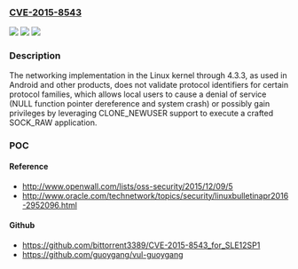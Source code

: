 ### [CVE-2015-8543](https://cve.mitre.org/cgi-bin/cvename.cgi?name=CVE-2015-8543)
![](https://img.shields.io/static/v1?label=Product&message=n%2Fa&color=blue)
![](https://img.shields.io/static/v1?label=Version&message=n%2Fa&color=blue)
![](https://img.shields.io/static/v1?label=Vulnerability&message=n%2Fa&color=brighgreen)

### Description

The networking implementation in the Linux kernel through 4.3.3, as used in Android and other products, does not validate protocol identifiers for certain protocol families, which allows local users to cause a denial of service (NULL function pointer dereference and system crash) or possibly gain privileges by leveraging CLONE_NEWUSER support to execute a crafted SOCK_RAW application.

### POC

#### Reference
- http://www.openwall.com/lists/oss-security/2015/12/09/5
- http://www.oracle.com/technetwork/topics/security/linuxbulletinapr2016-2952096.html

#### Github
- https://github.com/bittorrent3389/CVE-2015-8543_for_SLE12SP1
- https://github.com/guoygang/vul-guoygang

